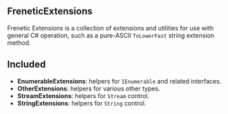 FreneticExtensions
------------------

Frenetic Extensions is a collection of extensions and utilities for use with general C# operation, such as a pure-ASCII `ToLowerFast` string extension method.

## Included

- **EnumerableExtensions**: helpers for `IEnumerable` and related interfaces.
- **OtherExtensions**: helpers for various other types.
- **StreamExtensions**: helpers for `Stream` control.
- **StringExtensions**: helpers for `String` control.

